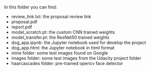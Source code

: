 
In this folder you can find:

- review_link.txt: the proposal review link
- proposal.pdf
- report.pdf
- model_scratch.pt: the custom CNN trained weights
- model_transfer.pt: the ResNet50 trained weights
- dog_app.ipynb: the Jupyter notebook used for develop the project
- dog_app.html: the Jupyter notebook in html format
- mine folder: some test images found on Google
- images folder: some test images from the Udacity project folder
- haarcascades folder: pre-trained opencv face detector
